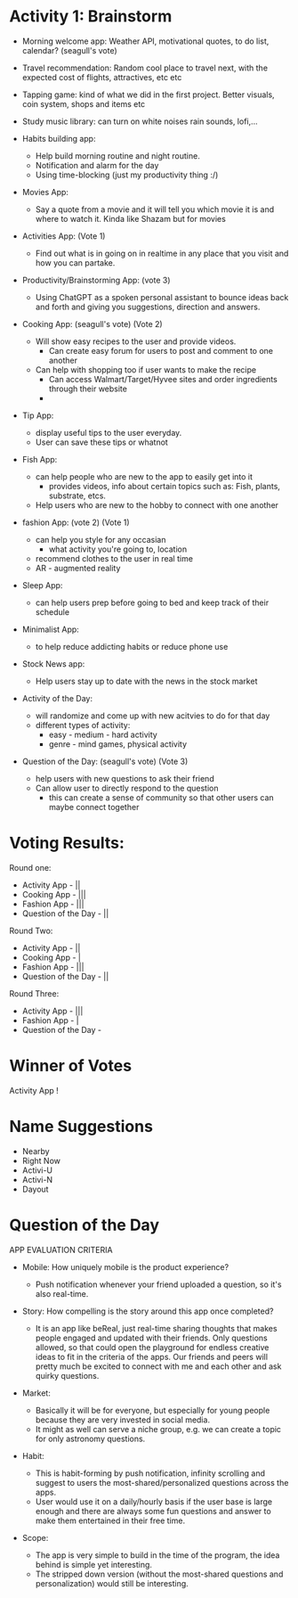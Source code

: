 # Activity 1: Brainstorm 

* Morning welcome app: Weather API, motivational quotes, to do list, calendar? (seagull's vote)
* Travel recommendation: Random cool place to travel next, with the expected cost of flights, attractives, etc etc
* Tapping game: kind of what we did in the first project. Better visuals, coin system, shops and items etc
* Study music library: can turn on white noises rain sounds, lofi,...
* Habits building app:
    * Help build morning routine and night routine.
    * Notification and alarm for the day
    * Using time-blocking (just my productivity thing :/)
    
* Movies App:
    - Say a quote from a movie and it will tell you which movie it is and where to watch it. Kinda like Shazam but for movies

* Activities App: (Vote 1)
    - Find out what is in going on in realtime in any place that you visit and how you can partake. 

* Productivity/Brainstorming App: (vote 3)
     - Using ChatGPT as a spoken personal assistant to bounce ideas back and forth and giving you suggestions, direction and answers. 




* Cooking App: (seagull's vote) (Vote 2)
    * Will show easy recipes to the user and provide videos. 
        * Can create easy forum for users to post and comment to one another
    * Can help with shopping too if user wants to make the recipe
        * Can access Walmart/Target/Hyvee sites and order ingredients through their website
        * 
* Tip App:
    * display useful tips to the user everyday. 
    * User can save these tips or whatnot
* Fish App:
    * can help people who are new to the app to easily get into it
        * provides videos, info about certain topics such as: Fish, plants, substrate, etcs.
    * Help users who are new to the hobby to connect with one another
* fashion App: (vote 2) (Vote 1)
    * can help you style for any occasian 
        * what activity you're going to,  location
    * recommend clothes to the user in real time 
    * AR - augmented reality

* Sleep App:
    * can help users prep before going to bed and keep track of their schedule

* Minimalist App:
    * to help reduce addicting habits or reduce phone use 
* Stock News app:
    * Help users stay up to date with the news in the stock market

* Activity of the Day:
    * will randomize and come up with new acitvies to do for that day
    * different types of activity:
        * easy - medium - hard activity
        *  genre - mind games, physical activity
* Question of the Day: (seagull's vote) (Vote 3)
    * help users with new  questions to ask their friend 
    * Can allow user to directly respond to the question 
        * this can create a sense of community so that other users can maybe connect together


# Voting Results:
Round one:
* Activity App - ||
* Cooking App - |||
* Fashion App - |||
* Question of the Day - ||

Round Two: 
* Activity App - ||
* Cooking App - |
* Fashion App - |||
* Question of the Day - ||

Round Three:
* Activity App - |||
* Fashion App - |
* Question of the Day - 


# Winner of Votes
Activity App !


# Name Suggestions
* Nearby
* Right Now
* Activi-U
* Activi-N
* Dayout

# Question of the Day
APP EVALUATION CRITERIA
- Mobile: How uniquely mobile is the product experience?
    - Push notification whenever your friend uploaded a question, so it's also real-time.
- Story: How compelling is the story around this app once completed?
    - It is an app like beReal, just real-time sharing thoughts that makes people engaged and updated with their friends. Only questions allowed, so that could open the playground for endless creative ideas to fit in the criteria of the apps. Our friends and peers will pretty much be excited to connect with me and each other and ask quirky questions.


- Market:
    - Basically it will be for everyone, but especially for young people because they are very invested in social media.
    - It might as well can serve a niche group, e.g. we can create a topic for only astronomy questions.

- Habit:
    - This is habit-forming by push notification, infinity scrolling and suggest to users the most-shared/personalized questions across the apps.
    - User would use it on a daily/hourly basis if the user base is large enough and there are always some fun questions and answer to make them entertained in their free time.

- Scope: 
    - The app is very simple to build in the time of the program, the idea behind is simple yet interesting.
    - The stripped down version (without the most-shared questions and personalization) would still be interesting.

